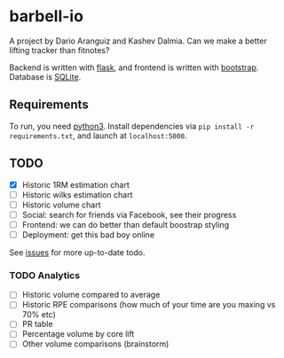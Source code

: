 # barbell-io

A project by Dario Aranguiz and Kashev Dalmia. Can we make a better lifting tracker than fitnotes?

Backend is written with [flask](http://flask.pocoo.org/), and frontend is written with [bootstrap](http://getbootstrap.com/). Database is [SQLite](https://www.sqlite.org/).

## Requirements

To run, you need [python3](https://docs.python.org/3/). Install dependencies via `pip install -r requirements.txt`, and launch at `localhost:5000`.

## TODO

- [x] Historic 1RM estimation chart
- [ ] Historic wilks estimation chart
- [ ] Historic volume chart
- [ ] Social: search for friends via Facebook, see their progress
- [ ] Frontend: we can do better than default boostrap styling
- [ ] Deployment: get this bad boy online

See [issues](https://github.com/daranguiz/barbell-io/issues) for more up-to-date todo.

### TODO Analytics

- [ ] Historic volume compared to average
- [ ] Historic RPE comparisons (how much of your time are you maxing vs 70% etc)
- [ ] PR table
- [ ] Percentage volume by core lift
- [ ] Other volume comparisons (brainstorm)
